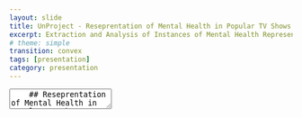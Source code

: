 ```yaml
---
layout: slide
title: UnProject - Reseprentation of Mental Health in Popular TV Shows
excerpt: Extraction and Analysis of Instances of Mental Health Representation in TV Shows
# theme: simple
transition: convex
tags: [presentation]
category: presentation
---
```

<section data-markdown data-separator-vertical="^\n\n" data-background-color="aquamarine">
  <textarea data-template>
    ## Reseprentation of Mental Health in Popular TV Shows
    Faizan Raza and Lemisa Selimi
    ---
    ## Literature Review
    - Mental health disorders can be represented with more accuracy digitally without making movies any less interesting. A movie can have both “accurate portrayal of a mental disorder AND a visually exciting and compelling narrative”. (Lopera-Mármol)
    - Despite their efforts, the media can improve a lot on representation of mental health disorders such as decreasing stigma, etc. (McMahon-Coleman)


    - Art works have contributed in expressing stereotypes about mental health, although there have been some artists who tried to humanize too
    - Bonus: Furthermore, the mind dysfunction of rejecting the present moment and creating resistance is studied since it is represented a lot in movies and seen as “normal”...
    
    ---
    ## Scope
    The project hopes to raise awareness about mental health and the impact of media on the perception of mental health issues. Through this project, we will analyze and evaluate the accuracy of the representation of mental health topics in TV shows.
    - Over a period of time
    - Movies vs Research
    - Different Genres

    ---

    ## Values and Ethics
    - Values of accuracy and transparency guide the project.
    - Ethical considerations are prioritized in data collection and analysis.
    - Findings will be presented in an accurate and responsible manner, considering potential impact on public perception.

    ---

    ##Methodology


    ##Project Initiation
    The project team will be assembled, and the project plan will be developed. Ethical considerations will be discussed and agreed upon. The objectives and scope of the project will be defined.



    ##Data Collection 
    The most popular TV shows over the last decade will be identified, and data will be collected from streaming platforms such as Netflix and Hulu. The data will be carefully reviewed to ensure that it is suitable for analysis.


    ##Data Preprocessing
    The collected data will be preprocessed, which involves cleaning, filtering, and organizing the data to prepare it for analysis.


    ##Data Analysis
    The data will be analyzed using natural language processing and computer vision techniques. The dialogue and scripts from TV shows will be analyzed to identify the types of mental health portrayed, the prevalence of stigmatizing language, and the accuracy of the portrayal. Facial expressions and body language of characters with mental health issues will be analyzed to evaluate the accuracy of the portrayal.


    ##Results Interpretation The results of the analysis will be interpreted by the project team to identify any patterns and trends in the portrayal of mental health in popular TV shows over the last decade. The accuracy of the portrayal and the prevalence of stigmatizing language will be evaluated. The results will be presented in a clear and concise manner.


    ##Reporting
    The findings of the project will be reported in a comprehensive report. The report will highlight the main findings, including any trends and patterns identified, and will provide recommendations for improving the portrayal of mental health in popular TV shows. The report will be presented in an accurate and responsible manner.


    ##Dissemination
    The findings of the project will be disseminated through various channels, including social media, academic conferences, and mental health advocacy organizations. The aim is to raise awareness about the representation of mental health in popular TV shows and to promote accurate and responsible portrayal.


    ##Project Closure
    The project will be closed once all project activities have been completed. A final report will be produced, and all project documentation will be archived. Any feedback received from stakeholders will be reviewed and incorporated into the final report.

    ---

    ## Examples of TV Shows
    - Ted Lasso
    - Ginny and Georgia
    - Euphoria
    - BoJack Horseman
    - 13 Reasons Why

    ---

    ## Works Cited

    - Lopera-Mármol, M., Jiménez-Morales, Manel and Jiménez-Morales, Mònika (2022) Aesthetic representation of antisocial personality disorder in British coming-of-age TV series, MDPI. Available at: https://www.mdpi.com/2076-0760/11/3/133#B18-socsci-11-00133 (Accessed: 09 May 2023). 
    - McMahon-Coleman, Kimberley. “Mental Health Disorders on Television: Representation versus Reality: Paperback.” Barnes & Noble, 4 June 2020, www.barnesandnoble.com/w/mental-health-disorders-on-television-kimberley-mcmahon-coleman/1136235810. 

    ---



  </textarea>
</section>
